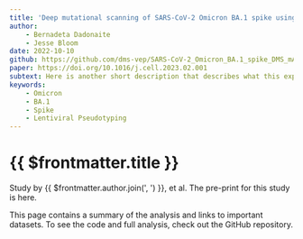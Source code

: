 ```yaml
---
title: 'Deep mutational scanning of SARS-CoV-2 Omicron BA.1 spike using a barcoded lentiviral platform'
author: 
    - Bernadeta Dadonaite
    - Jesse Bloom
date: 2022-10-10
github: https://github.com/dms-vep/SARS-CoV-2_Omicron_BA.1_spike_DMS_mAbs
paper: https://doi.org/10.1016/j.cell.2023.02.001
subtext: Here is another short description that describes what this experiment is about.
keywords:
    - Omicron
    - BA.1
    - Spike
    - Lentiviral Pseudotyping
---
```



# {{ $frontmatter.title }}

Study by {{ $frontmatter.author.join(', ') }}, et al. The pre-print for this study is <a v-bind:href="$frontmatter.paper">here</a>.

This page contains a summary of the analysis and links to important datasets. To see the code and full analysis, check out the <a v-bind:href="$frontmatter.github">GitHub repository</a>.
